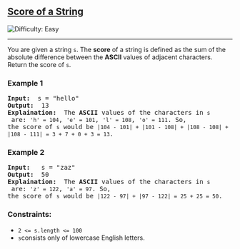 <h2><a href="https://leetcode.com/problems/score-of-a-string/">Score of a String</a></h2>
<img src='https://img.shields.io/badge/Difficulty-Easy-green' alt='Difficulty: Easy'/>
<hr>
<p>
  You are given a string <code>s</code>. The <strong>score</strong> of a string is defined as the sum of the absolute difference between the <strong>ASCII</strong> values of adjacent characters.
<br/>
Return the score of <code>s</code>.
</p>

<h3>Example 1</h3>
<pre><strong>Input: </strong> s = "hello"
<strong>Output: </strong> 13
<strong>Explaination: </strong> The <strong>ASCII</strong> values of the characters in <code>s</code> are: <code>'h' = 104</code>, <code>'e' = 101</code>, <code>'l' = 108</code>, <code>'o' = 111</code>. So, <br>the score of <code>s</code> would be <code>|104 - 101| + |101 - 108| + |108 - 108| + |108 - 111| = 3 + 7 + 0 + 3 = 13</code>.
</pre>

<h3>Example 2</h3>
<pre><strong>Input: </strong>  s = "zaz"
<strong>Output: </strong> 50
<strong>Explaination: </strong> The <strong>ASCII</strong> values of the characters in <code>s</code> are: <code>'z' = 122</code>, <code>'a' = 97</code>. So, <br>the score of <code>s</code> would be <code>|122 - 97| + |97 - 122| = 25 + 25 = 50</code>.
</pre>

<h3>Constraints:</h3>
<ul>
<li><code>2 <= s.length <= 100</code></li>
<li><code>s</code>consists only of lowercase English letters.</li>

</ul>
